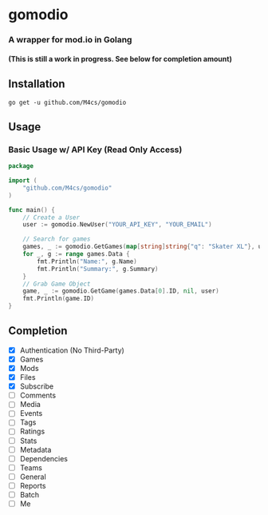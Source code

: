 # gomodio
### A wrapper for mod.io in Golang

#### (This is still a work in progress. See below for completion amount)

## Installation

```
go get -u github.com/M4cs/gomodio
```

## Usage

### Basic Usage w/ API Key (Read Only Access)

```go
package 

import (
    "github.com/M4cs/gomodio"
)

func main() {
    // Create a User
    user := gomodio.NewUser("YOUR_API_KEY", "YOUR_EMAIL")

    // Search for games
    games, _ := gomodio.GetGames(map[string]string{"q": "Skater XL"}, user)
    for _, g := range games.Data {
        fmt.Println("Name:", g.Name)
        fmt.Println("Summary:", g.Summary)
    }
    // Grab Game Object
    game, _ := gomodio.GetGame(games.Data[0].ID, nil, user)
    fmt.Println(game.ID)
}
```

## Completion

- [X] Authentication (No Third-Party)
- [X] Games
- [X] Mods
- [X] Files
- [X] Subscribe
- [ ] Comments
- [ ] Media
- [ ] Events
- [ ] Tags
- [ ] Ratings
- [ ] Stats
- [ ] Metadata
- [ ] Dependencies
- [ ] Teams
- [ ] General
- [ ] Reports
- [ ] Batch
- [ ] Me
